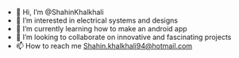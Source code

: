 - 👋 Hi, I’m @ShahinKhalkhali
- 👀 I’m interested in electrical systems and designs
- 🌱 I’m currently learning how to make an android app
- 💞️ I’m looking to collaborate on innovative and fascinating projects
- 📫 How to reach me Shahin.khalkhali94@hotmail.com

<!---
CyrusXIII/CyrusXIII is a ✨ special ✨ repository because its `README.md` (this file) appears on your GitHub profile.
You can click the Preview link to take a look at your changes.
--->
